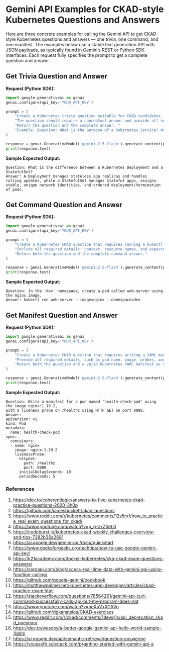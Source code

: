 # Gemini API Examples for CKAD-style Kubernetes Questions and Answers

Here are three concrete examples for calling the Gemini API to get CKAD-style Kubernetes questions and answers — one trivia, one command, and one manifest. The examples below use a stable text generation API with JSON payloads, as typically found in Gemini’s REST or Python SDK interfaces. Each request fully specifies the prompt to get a complete question and answer.

## Get Trivia Question and Answer

**Request (Python SDK):**
```python
import google.generativeai as genai
genai.configure(api_key='YOUR_API_KEY')

prompt = (
    "Create a Kubernetes trivia question suitable for CKAD candidates. "
    "The question should require a conceptual answer and provide all necessary context. "
    "Return the question and the complete answer. "
    "Example: Question: What is the purpose of a Kubernetes Service? Answer: ..."
)

response = genai.GenerativeModel('gemini-2.5-flash').generate_content(prompt)
print(response.text)
```

**Sample Expected Output:**
```
Question: What is the difference between a Kubernetes Deployment and a StatefulSet?
Answer: A Deployment manages stateless app replicas and handles rolling updates, while a StatefulSet manages stateful apps, assigns stable, unique network identities, and ordered deployment/termination of pods.
```

## Get Command Question and Answer

**Request (Python SDK):**
```python
import google.generativeai as genai
genai.configure(api_key='YOUR_API_KEY')

prompt = (
    "Create a Kubernetes CKAD question that requires running a kubectl command. "
    "Include all required details: context, resource names, and expected result. "
    "Return both the question and the complete command answer."
)

response = genai.GenerativeModel('gemini-2.5-flash').generate_content(prompt)
print(response.text)
```

**Sample Expected Output:**
```
Question: In the 'dev' namespace, create a pod called web-server using the nginx image.
Answer: kubectl run web-server --image=nginx --namespace=dev
```

## Get Manifest Question and Answer

**Request (Python SDK):**
```python
import google.generativeai as genai
genai.configure(api_key='YOUR_API_KEY')

prompt = (
    "Create a Kubernetes CKAD question that requires writing a YAML manifest. "
    "Provide all required details, such as pod name, image, probes, and environment settings. "
    "Return both the question and a valid Kubernetes YAML manifest as the answer."
)

response = genai.GenerativeModel('gemini-2.5-flash').generate_content(prompt)
print(response.text)
```

**Sample Expected Output:**
```
Question: Write a manifest for a pod named 'health-check-pod' using the image nginx:1.19.2,
with a liveness probe on /healthz using HTTP GET on port 8080.
Answer:
apiVersion: v1
kind: Pod
metadata:
  name: health-check-pod
spec:
  containers:
  - name: nginx
    image: nginx:1.19.2
    livenessProbe:
      httpGet:
        path: /healthz
        port: 8080
      initialDelaySeconds: 10
      periodSeconds: 5
```

### References
1. https://dev.to/coherentlogic/answers-to-five-kubernetes-ckad-practice-questions-2020-3h0p
2. https://github.com/jamesbuckett/ckad-questions
3. https://www.reddit.com/r/kubernetes/comments/12s5rxf/how_to_practice_real_exam_questions_for_ckad/
4. https://www.youtube.com/watch?v=p_g-zxZ0eL0
5. https://codeburst.io/kubernetes-ckad-weekly-challenges-overview-and-tips-7282b36a2681
6. https://ai.google.dev/gemini-api/docs/quickstart
7. https://www.geeksforgeeks.org/techtips/how-to-use-google-gemini-api-key/
8. https://k21academy.com/docker-kubernetes/cka-ckad-exam-questions-answers/
9. https://serpapi.com/blog/access-real-time-data-with-gemini-api-using-function-calling/
10. https://github.com/google-gemini/cookbook
11. https://matthewpalmer.net/kubernetes-app-developer/articles/ckad-practice-exam.html
12. https://stackoverflow.com/questions/78564261/gemini-api-curl-command-successfully-calls-api-but-my-program-does-not
13. https://www.youtube.com/watch?v=heXuVxXG5Vo
14. https://github.com/dgkanatsios/CKAD-exercises
15. https://www.reddit.com/r/ckad/comments/1dewq1s/api_deprecation_ckad_question/
16. https://dev.to/wescpy/a-better-google-gemini-api-hello-world-sample-4ddm
17. https://ai.google.dev/api/semantic-retrieval/question-answering
18. https://youssefh.substack.com/p/getting-started-with-gemini-api-a
